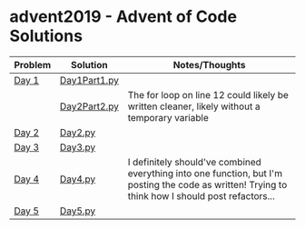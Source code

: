 # advent2019 - Advent of Code Solutions

|Problem| Solution| Notes/Thoughts|
|--|--|--|
[Day 1](https://adventofcode.com/2019/day/1)| [Day1Part1.py](https://github.com/tigar/advent2019/blob/master/day1part1.py)  |  |
| |[Day2Part2.py](https://github.com/tigar/advent2019/blob/master/day1part1.py)| The for loop on line 12 could likely be written cleaner, likely without a temporary variable|
[Day 2](https://adventofcode.com/2019/day/2)| [Day2.py](https://github.com/tigar/advent2019/blob/master/day2.py)  | |
[Day 3](https://adventofcode.com/2019/day/3)| [Day3.py](https://github.com/tigar/advent2019/blob/master/day3.py)  | |
[Day 4](https://adventofcode.com/2019/day/4)| [Day4.py](https://github.com/tigar/advent2019/blob/master/day4.py)  | I definitely should've combined everything into one function, but I'm posting the code as written! Trying to think how I should post refactors...|
[Day 5](https://adventofcode.com/2019/day/5)| [Day5.py](https://github.com/tigar/advent2019/blob/master/day5.py)  | |